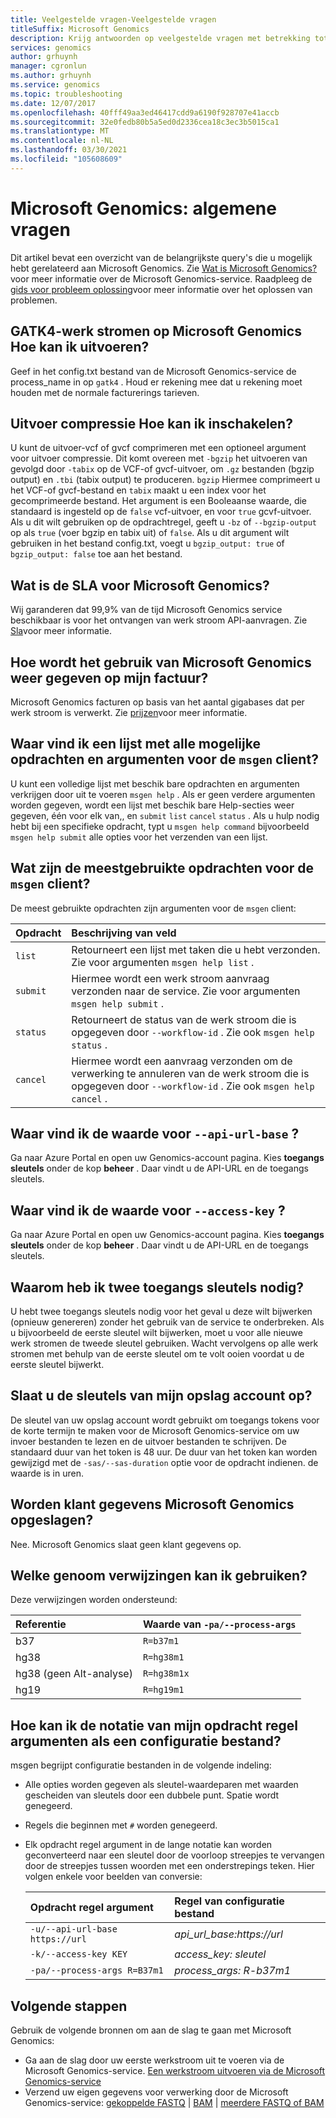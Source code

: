 ```yaml
---
title: Veelgestelde vragen-Veelgestelde vragen
titleSuffix: Microsoft Genomics
description: Krijg antwoorden op veelgestelde vragen met betrekking tot het gebruik van de Microsoft Genomics-service, inclusief technische informatie, SLA en facturering.
services: genomics
author: grhuynh
manager: cgronlun
ms.author: grhuynh
ms.service: genomics
ms.topic: troubleshooting
ms.date: 12/07/2017
ms.openlocfilehash: 40fff49aa3ed46417cdd9a6190f928707e41accb
ms.sourcegitcommit: 32e0fedb80b5a5ed0d2336cea18c3ec3b5015ca1
ms.translationtype: MT
ms.contentlocale: nl-NL
ms.lasthandoff: 03/30/2021
ms.locfileid: "105608609"
---
```

# <a name="microsoft-genomics-common-questions"></a>Microsoft Genomics: algemene vragen

Dit artikel bevat een overzicht van de belangrijkste query's die u mogelijk hebt gerelateerd aan Microsoft Genomics. Zie [Wat is Microsoft Genomics?](overview-what-is-genomics.md)voor meer informatie over de Microsoft Genomics-service. Raadpleeg de [gids voor probleem oplossing](troubleshooting-guide-genomics.md)voor meer informatie over het oplossen van problemen. 


## <a name="how-do-i-run-gatk4-workflows-on-microsoft-genomics"></a>GATK4-werk stromen op Microsoft Genomics Hoe kan ik uitvoeren?
Geef in het config.txt bestand van de Microsoft Genomics-service de process_name in op `gatk4` . Houd er rekening mee dat u rekening moet houden met de normale facturerings tarieven.

## <a name="how-do-i-enable-output-compression"></a>Uitvoer compressie Hoe kan ik inschakelen?
U kunt de uitvoer-vcf of gvcf comprimeren met een optioneel argument voor uitvoer compressie. Dit komt overeen met `-bgzip` het uitvoeren van gevolgd door `-tabix` op de VCF-of gvcf-uitvoer, om `.gz` bestanden (bgzip output) en `.tbi` (tabix output) te produceren. `bgzip` Hiermee comprimeert u het VCF-of gvcf-bestand en `tabix` maakt u een index voor het gecomprimeerde bestand. Het argument is een Booleaanse waarde, die standaard is ingesteld op de `false` vcf-uitvoer, en voor `true` gcvf-uitvoer. Als u dit wilt gebruiken op de opdrachtregel, geeft u `-bz` of `--bgzip-output` op als `true` (voer bgzip en tabix uit) of `false`. Als u dit argument wilt gebruiken in het bestand config.txt, voegt u `bgzip_output: true` of `bgzip_output: false` toe aan het bestand.

## <a name="what-is-the-sla-for-microsoft-genomics"></a>Wat is de SLA voor Microsoft Genomics?
Wij garanderen dat 99,9% van de tijd Microsoft Genomics service beschikbaar is voor het ontvangen van werk stroom API-aanvragen. Zie [Sla](https://azure.microsoft.com/support/legal/sla/genomics/v1_0/)voor meer informatie.

## <a name="how-does-the-usage-of-microsoft-genomics-show-up-on-my-bill"></a>Hoe wordt het gebruik van Microsoft Genomics weer gegeven op mijn factuur?
Microsoft Genomics facturen op basis van het aantal gigabases dat per werk stroom is verwerkt. Zie [prijzen](https://azure.microsoft.com/pricing/details/genomics/)voor meer informatie.


## <a name="where-can-i-find-a-list-of-all-possible-commands-and-arguments-for-the-msgen-client"></a>Waar vind ik een lijst met alle mogelijke opdrachten en argumenten voor de `msgen` client?
U kunt een volledige lijst met beschik bare opdrachten en argumenten verkrijgen door uit te voeren `msgen help` . Als er geen verdere argumenten worden gegeven, wordt een lijst met beschik bare Help-secties weer gegeven, één voor elk van,, en `submit` `list` `cancel` `status` . Als u hulp nodig hebt bij een specifieke opdracht, typt u `msgen help command` bijvoorbeeld `msgen help submit` alle opties voor het verzenden van een lijst.

## <a name="what-are-the-most-commonly-used-commands-for-the-msgen-client"></a>Wat zijn de meestgebruikte opdrachten voor de `msgen` client?
De meest gebruikte opdrachten zijn argumenten voor de `msgen` client: 

 |**Opdracht**          |  **Beschrijving van veld** |
 |:--------------------|:-------------         |
 |`list`               |Retourneert een lijst met taken die u hebt verzonden. Zie voor argumenten `msgen help list` .  |
 |`submit`             |Hiermee wordt een werk stroom aanvraag verzonden naar de service. Zie voor argumenten `msgen help submit` .|
 |`status`             |Retourneert de status van de werk stroom die is opgegeven door `--workflow-id` . Zie ook `msgen help status` . |
 |`cancel`             |Hiermee wordt een aanvraag verzonden om de verwerking te annuleren van de werk stroom die is opgegeven door `--workflow-id` . Zie ook `msgen help cancel` . |

## <a name="where-do-i-get-the-value-for---api-url-base"></a>Waar vind ik de waarde voor `--api-url-base` ?
Ga naar Azure Portal en open uw Genomics-account pagina. Kies **toegangs sleutels** onder de kop **beheer** . Daar vindt u de API-URL en de toegangs sleutels.

## <a name="where-do-i-get-the-value-for---access-key"></a>Waar vind ik de waarde voor `--access-key` ?
Ga naar Azure Portal en open uw Genomics-account pagina. Kies **toegangs sleutels** onder de kop **beheer** . Daar vindt u de API-URL en de toegangs sleutels.

## <a name="why-do-i-need-two-access-keys"></a>Waarom heb ik twee toegangs sleutels nodig?
U hebt twee toegangs sleutels nodig voor het geval u deze wilt bijwerken (opnieuw genereren) zonder het gebruik van de service te onderbreken. Als u bijvoorbeeld de eerste sleutel wilt bijwerken, moet u voor alle nieuwe werk stromen de tweede sleutel gebruiken. Wacht vervolgens op alle werk stromen met behulp van de eerste sleutel om te volt ooien voordat u de eerste sleutel bijwerkt.

## <a name="do-you-save-my-storage-account-keys"></a>Slaat u de sleutels van mijn opslag account op?
De sleutel van uw opslag account wordt gebruikt om toegangs tokens voor de korte termijn te maken voor de Microsoft Genomics-service om uw invoer bestanden te lezen en de uitvoer bestanden te schrijven. De standaard duur van het token is 48 uur. De duur van het token kan worden gewijzigd met de `-sas/--sas-duration` optie voor de opdracht indienen. de waarde is in uren.

## <a name="does-microsoft-genomics-store-customer-data"></a>Worden klant gegevens Microsoft Genomics opgeslagen?

Nee. Microsoft Genomics slaat geen klant gegevens op.

## <a name="what-genome-references-can-i-use"></a>Welke genoom verwijzingen kan ik gebruiken?

Deze verwijzingen worden ondersteund:

 |Referentie              | Waarde van `-pa/--process-args` |
 |:-------------         |:-------------                 |
 |b37                    | `R=b37m1`                     |
 |hg38                   | `R=hg38m1`                    |      
 |hg38 (geen Alt-analyse) | `R=hg38m1x`                   |  
 |hg19                   | `R=hg19m1`                    |    

## <a name="how-do-i-format-my-command-line-arguments-as-a-config-file"></a>Hoe kan ik de notatie van mijn opdracht regel argumenten als een configuratie bestand? 

msgen begrijpt configuratie bestanden in de volgende indeling:
* Alle opties worden gegeven als sleutel-waardeparen met waarden gescheiden van sleutels door een dubbele punt.
  Spatie wordt genegeerd.
* Regels die beginnen met `#` worden genegeerd.
* Elk opdracht regel argument in de lange notatie kan worden geconverteerd naar een sleutel door de voorloop streepjes te vervangen door de streepjes tussen woorden met een onderstrepings teken. Hier volgen enkele voor beelden van conversie:

  |Opdracht regel argument            | Regel van configuratie bestand |
  |:-------------                   |:-------------                 |
  |`-u/--api-url-base https://url`  | *api_url_base:https://url*    |
  |`-k/--access-key KEY`            | *access_key: sleutel*              |      
  |`-pa/--process-args R=B37m1`     | *process_args: R-b37m1*        |  

## <a name="next-steps"></a>Volgende stappen

Gebruik de volgende bronnen om aan de slag te gaan met Microsoft Genomics:
- Ga aan de slag door uw eerste werkstroom uit te voeren via de Microsoft Genomics-service. [Een werkstroom uitvoeren via de Microsoft Genomics-service](quickstart-run-genomics-workflow-portal.md)
- Verzend uw eigen gegevens voor verwerking door de Microsoft Genomics-service: [gekoppelde FASTQ](quickstart-input-pair-FASTQ.md) | [BAM](quickstart-input-BAM.md) | [meerdere FASTQ of BAM](quickstart-input-multiple.md) 

